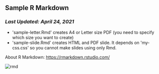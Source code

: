 ## Sample R Markdown
### *Last Updated: April 24, 2021*

- 'sample-letter.Rmd' creates A4 or Letter size PDF (you need to specify which size you want to create)
- 'sample-slide.Rmd' creates HTML and PDF slide. It depends on 'my-css.css' so you cannot make slides using only Rmd.

About R Markdown: https://rmarkdown.rstudio.com/

![rmd](https://user-images.githubusercontent.com/37149906/115956860-3b821880-a53a-11eb-9489-cfd30cf1540d.png)
